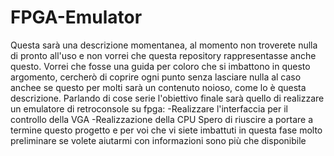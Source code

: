 # FPGA-Emulator

Questa sarà una descrizione momentanea, al momento non troverete nulla di pronto all'uso e non vorrei che questa repository rappresentasse anche questo. Vorrei che fosse una guida per coloro che si imbattono in questo argomento, cercherò di coprire ogni punto senza lasciare nulla al caso anchee se questo per molti sarà un contenuto noioso, come lo è questa descrizione. Parlando di cose serie l'obiettivo finale sarà quello di realizzare un emulatore di retroconsole su fpga:
-Realizzare l'interfaccia per il controllo della VGA
-Realizzazione della CPU
Spero di riuscire a portare a termine questo progetto e per voi che vi siete imbattuti in questa fase molto preliminare se volete aiutarmi con informazioni sono più che disponibile
